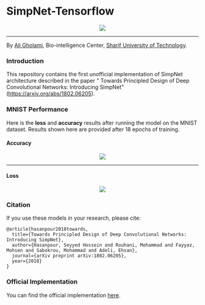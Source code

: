 # SimpNet-Tensorflow

<p align="center">
    <img src="http://uupload.ir/files/1b38_image-2018-09-01.png">
</p>

---

By [Ali Gholami](https://hexpheus.github.io),
Bio-intelligence Center, [Sharif University of Technology](http://www.en.sharif.edu/).

### Introduction

This repository contains the first unofficial implementation of SimpNet architecture described in the paper "
Towards Principled Design of Deep Convolutional Networks: Introducing SimpNet" (https://arxiv.org/abs/1802.06205).


### MNIST Performance

Here is the **loss** and **accuracy** results after running the model on the MNIST dataset. Results shown here are provided after 18 epochs of training.

#### Accuracy

<p align="center">
    <img src="https://github.com/hexpheus/SimpNet-Tensorflow/blob/master/result/mnist_acc.png">
</p>

---

#### Loss
<p align="center">
    <img src="https://github.com/hexpheus/SimpNet-Tensorflow/blob/master/result/mnist_loss.png">
</p>

### Citation

If you use these models in your research, please cite:

	@article{hasanpour2018towards,
	  title={Towards Principled Design of Deep Convolutional Networks: Introducing SimpNet},
	  author={Hasanpour, Seyyed Hossein and Rouhani, Mohammad and Fayyaz, Mohsen and Sabokrou, Mohammad and Adeli, Ehsan},
	  journal={arXiv preprint arXiv:1802.06205},
	  year={2018}
	}

### Official Implementation
You can find the official implementation [here](https://github.com/Coderx7/SimpNet).

